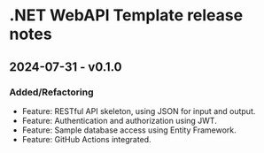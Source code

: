 # .NET WebAPI Template release notes

## 2024-07-31 - v0.1.0

### Added/Refactoring

- Feature: RESTful API skeleton, using JSON for input and output.
- Feature: Authentication and authorization using JWT.
- Feature: Sample database access using Entity Framework.
- Feature: GitHub Actions integrated.
